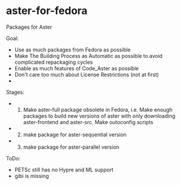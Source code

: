 # aster-for-fedora
Packages for Aster

Goal: 

  * Use as much packages from Fedora as possible
  * Make The Building Process as Automatic as possible to avoid complicated repackaging cycles
  * Enable as much features of Code_Aster as possible
  * Don't care too much about License Restrictions (not at first)
  * 
 Stages:
 * 1) Make aster-full package obsolete in Fedora, i.e. Make enough packages to build new versions of aster with only downloading aster-frontend and aster-src. Make outoconfig scripts
 * 2) make package for aster-sequential version
 * 3) make package for aster-parallel version
 
 ToDo:
 
   * PETSc still has no Hypre and ML support
   * gibi is missing
